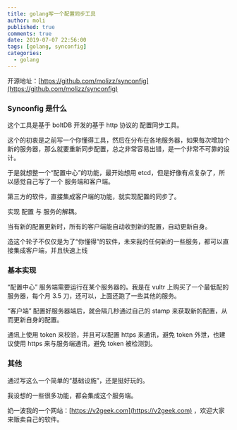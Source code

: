 ```yaml
---
title: golang写一个配置同步工具
author: moli
published: true
comments: true
date: 2019-07-07 22:56:00
tags: [golang, synconfig]
categories:
  - golang
---
```


开源地址：[https://github.com/molizz/synconfig](https://github.com/molizz/synconfig)

### Synconfig 是什么

这个工具是基于 boltDB 开发的基于 http 协议的 配置同步工具。

这个的初衷是之前写一个你懂得工具，然后在分布在各地服务器，如果每次增加个新的服务器，那么就要重新同步配置，总之非常容易出错，是一个非常不可靠的设计。

于是就想整一个“配置中心”的功能，最开始想用 etcd，但是好像有点复杂了，所以感觉自己写了一个 服务端和客户端。

第三方的软件，直接集成客户端的功能，就实现配置的同步了。

实现 配置 与 服务的解耦。

当有新的配置更新时，所有的客户端能自动收到新的配置，自动更新自身。

造这个轮子不仅仅是为了“你懂得”的软件，未来我的任何新的一些服务，都可以直接集成客户端，并且快速上线

### 基本实现

“配置中心” 服务端需要运行在某个服务器的。我是在 vultr 上购买了一个最低配的服务器，每个月 3.5 刀，还可以，上面还跑了一些其他的服务。

“客户端” 配置好服务器端后，就会隔几秒通过自己的 stamp 来获取新的配置，从而更新自身的配置。

通讯上使用 token 来校验，并且可以配置 https 来通讯，避免 token 外泄，也建议使用 https 来与服务端通讯，避免 token 被检测到。

### 其他

通过写这么一个简单的“基础设施”，还是挺好玩的。

我设想的一些很多功能，都会集成这个服务端。

奶一波我的一个网站：[https://v2geek.com](https://v2geek.com) ，欢迎大家来贩卖自己的软件。
